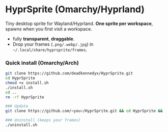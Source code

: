 # HyprSprite (Omarchy/Hyprland)

Tiny desktop sprite for Wayland/Hyprland. **One sprite per workspace**, spawns when you first visit a workspace.  
- fully **transparent**, **draggable**.
- Drop your frames (`.png/.webp/.jpg`) in `~/.local/share/hyprsprite/frames`.

### Quick install (Omarchy/Arch)
```bash
git clone https://github.com/deadkennedyx/HyprSprite.git
cd HyprSprite
chmod +x install.sh
./install.sh
cd ..
rm -rf HyprSprite

### Update
git clone https://github.com/<you>/HyprSprite.git && cd HyprSprite && ./install.sh

### Uninstall (keeps your frames)
./uninstall.sh

